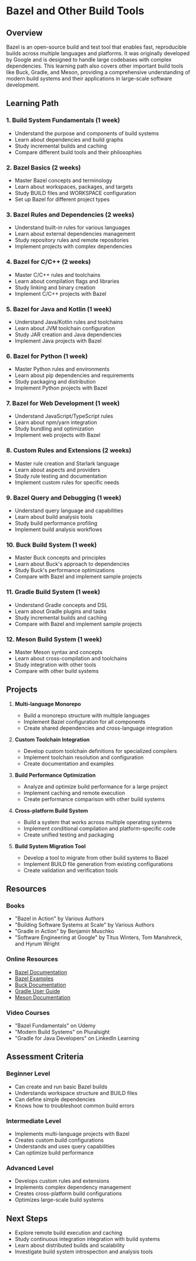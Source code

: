# Bazel and Other Build Tools

## Overview
Bazel is an open-source build and test tool that enables fast, reproducible builds across multiple languages and platforms. It was originally developed by Google and is designed to handle large codebases with complex dependencies. This learning path also covers other important build tools like Buck, Gradle, and Meson, providing a comprehensive understanding of modern build systems and their applications in large-scale software development.

## Learning Path

### 1. Build System Fundamentals (1 week)
- Understand the purpose and components of build systems
- Learn about dependencies and build graphs
- Study incremental builds and caching
- Compare different build tools and their philosophies

### 2. Bazel Basics (2 weeks)
- Master Bazel concepts and terminology
- Learn about workspaces, packages, and targets
- Study BUILD files and WORKSPACE configuration
- Set up Bazel for different project types

### 3. Bazel Rules and Dependencies (2 weeks)
- Understand built-in rules for various languages
- Learn about external dependencies management
- Study repository rules and remote repositories
- Implement projects with complex dependencies

### 4. Bazel for C/C++ (2 weeks)
- Master C/C++ rules and toolchains
- Learn about compilation flags and libraries
- Study linking and binary creation
- Implement C/C++ projects with Bazel

### 5. Bazel for Java and Kotlin (1 week)
- Understand Java/Kotlin rules and toolchains
- Learn about JVM toolchain configuration
- Study JAR creation and Java dependencies
- Implement Java projects with Bazel

### 6. Bazel for Python (1 week)
- Master Python rules and environments
- Learn about pip dependencies and requirements
- Study packaging and distribution
- Implement Python projects with Bazel

### 7. Bazel for Web Development (1 week)
- Understand JavaScript/TypeScript rules
- Learn about npm/yarn integration
- Study bundling and optimization
- Implement web projects with Bazel

### 8. Custom Rules and Extensions (2 weeks)
- Master rule creation and Starlark language
- Learn about aspects and providers
- Study rule testing and documentation
- Implement custom rules for specific needs

### 9. Bazel Query and Debugging (1 week)
- Understand query language and capabilities
- Learn about build analysis tools
- Study build performance profiling
- Implement build analysis workflows

### 10. Buck Build System (1 week)
- Master Buck concepts and principles
- Learn about Buck's approach to dependencies
- Study Buck's performance optimizations
- Compare with Bazel and implement sample projects

### 11. Gradle Build System (1 week)
- Understand Gradle concepts and DSL
- Learn about Gradle plugins and tasks
- Study incremental builds and caching
- Compare with Bazel and implement sample projects

### 12. Meson Build System (1 week)
- Master Meson syntax and concepts
- Learn about cross-compilation and toolchains
- Study integration with other tools
- Compare with other build systems

## Projects

1. **Multi-language Monorepo**
   - Build a monorepo structure with multiple languages
   - Implement Bazel configuration for all components
   - Create shared dependencies and cross-language integration

2. **Custom Toolchain Integration**
   - Develop custom toolchain definitions for specialized compilers
   - Implement toolchain resolution and configuration
   - Create documentation and examples

3. **Build Performance Optimization**
   - Analyze and optimize build performance for a large project
   - Implement caching and remote execution
   - Create performance comparison with other build systems

4. **Cross-platform Build System**
   - Build a system that works across multiple operating systems
   - Implement conditional compilation and platform-specific code
   - Create unified testing and packaging

5. **Build System Migration Tool**
   - Develop a tool to migrate from other build systems to Bazel
   - Implement BUILD file generation from existing configurations
   - Create validation and verification tools

## Resources

### Books
- "Bazel in Action" by Various Authors
- "Building Software Systems at Scale" by Various Authors
- "Gradle in Action" by Benjamin Muschko
- "Software Engineering at Google" by Titus Winters, Tom Manshreck, and Hyrum Wright

### Online Resources
- [Bazel Documentation](https://bazel.build/docs)
- [Bazel Examples](https://github.com/bazelbuild/examples)
- [Buck Documentation](https://buck.build/)
- [Gradle User Guide](https://docs.gradle.org/current/userguide/userguide.html)
- [Meson Documentation](https://mesonbuild.com/Documentation.html)

### Video Courses
- "Bazel Fundamentals" on Udemy
- "Modern Build Systems" on Pluralsight
- "Gradle for Java Developers" on LinkedIn Learning

## Assessment Criteria

### Beginner Level
- Can create and run basic Bazel builds
- Understands workspace structure and BUILD files
- Can define simple dependencies
- Knows how to troubleshoot common build errors

### Intermediate Level
- Implements multi-language projects with Bazel
- Creates custom build configurations
- Understands and uses query capabilities
- Can optimize build performance

### Advanced Level
- Develops custom rules and extensions
- Implements complex dependency management
- Creates cross-platform build configurations
- Optimizes large-scale build systems

## Next Steps
- Explore remote build execution and caching
- Study continuous integration integration with build systems
- Learn about distributed builds and scalability
- Investigate build system introspection and analysis tools
